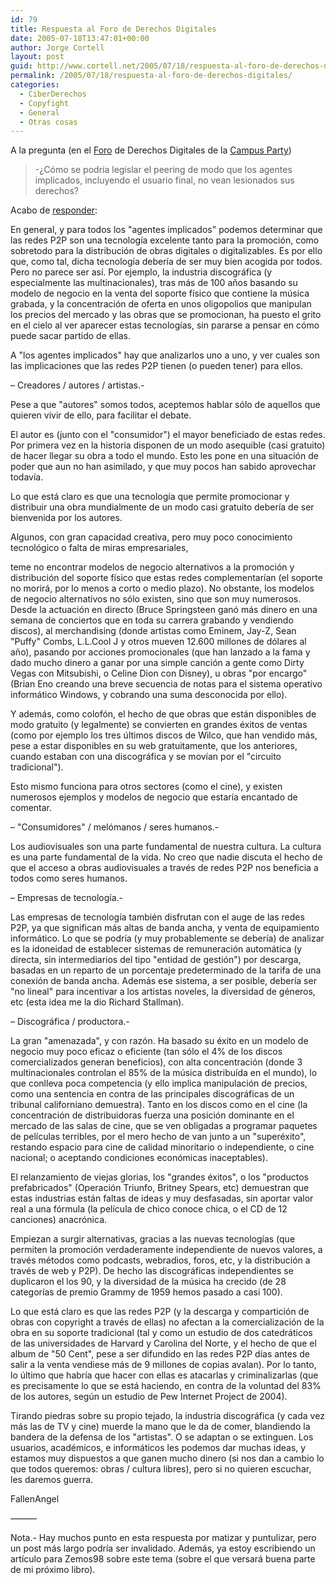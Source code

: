 ```yaml
---
id: 79
title: Respuesta al Foro de Derechos Digitales
date: 2005-07-18T13:47:01+00:00
author: Jorge Cortell
layout: post
guid: http://www.cortell.net/2005/07/18/respuesta-al-foro-de-derechos-digitales/
permalink: /2005/07/18/respuesta-al-foro-de-derechos-digitales/
categories:
  - CiberDerechos
  - Copyfight
  - General
  - Otras cosas
---
```

A la pregunta (en el [Foro](http://www.irc-campus-party.org) de Derechos Digitales de la [Campus Party](http://www.campus-party.org))

> -¿Cómo se podrí­a legislar el peering de modo que los agentes implicados, incluyendo el usuario final, no vean lesionados sus derechos?

Acabo de [responder](http://www.irc-campus-party.org/viewtopic.php?p=12684#12684):
  
En general, y para todos los "agentes implicados" podemos determinar que las redes P2P son una tecnologí­a excelente tanto para la promoción, como sobretodo para la distribución de obras digitales o digitalizables. Es por ello que, como tal, dicha tecnologí­a deberí­a de ser muy bien acogida por todos. Pero no parece ser así­. Por ejemplo, la industria discográfica (y especialmente las multinacionales), tras más de 100 años basando su modelo de negocio en la venta del soporte fí­sico que contiene la música grabada, y la concentración de oferta en unos oligopolios que manipulan los precios del mercado y las obras que se promocionan, ha puesto el grito en el cielo al ver aparecer estas tecnologí­as, sin pararse a pensar en cómo puede sacar partido de ellas.

A "los agentes implicados" hay que analizarlos uno a uno, y ver cuales son las implicaciones que las redes P2P tienen (o pueden tener) para ellos.

– Creadores / autores / artistas.-
  
Pese a que "autores" somos todos, aceptemos hablar sólo de aquellos que quieren vivir de ello, para facilitar el debate.
  
El autor es (junto con el "consumidor") el mayor beneficiado de estas redes. Por primera vez en la historia disponen de un modo asequible (casi gratuito) de hacer llegar su obra a todo el mundo. Esto les pone en una situación de poder que aun no han asimilado, y que muy pocos han sabido aprovechar todaví­a.
  
Lo que está claro es que una tecnologí­a que permite promocionar y distribuir una obra mundialmente de un modo casi gratuito deberí­a de ser bienvenida por los autores.
  
Algunos, con gran capacidad creativa, pero muy poco conocimiento tecnológico o falta de miras empresariales,
  
teme no encontrar modelos de negocio alternativos a la promoción y distribución del soporte fí­sico que estas redes complementarí­an (el soporte no morirá, por lo menos a corto o medio plazo). No obstante, los modelos de negocio alternativos no sólo existen, sino que son muy numerosos. Desde la actuación en directo (Bruce Springsteen ganó más dinero en una semana de conciertos que en toda su carrera grabando y vendiendo discos), al merchandising (donde artistas como Eminem, Jay-Z, Sean "Puffy" Combs, L.L.Cool J y otros mueven 12.600 millones de dólares al año), pasando por acciones promocionales (que han lanzado a la fama y dado mucho dinero a ganar por una simple canción a gente como Dirty Vegas con Mitsubishi, o Celine Dion con Disney), u obras "por encargo" (Brian Eno creando una breve secuencia de notas para el sistema operativo informático Windows, y cobrando una suma desconocida por ello).
  
Y además, como colofón, el hecho de que obras que están disponibles de modo gratuito (y legalmente) se convierten en grandes éxitos de ventas (como por ejemplo los tres últimos discos de Wilco, que han vendido más, pese a estar disponibles en su web gratuitamente, que los anteriores, cuando estaban con una discográfica y se moví­an por el "circuito tradicional").
  
Esto mismo funciona para otros sectores (como el cine), y existen numerosos ejemplos y modelos de negocio que estarí­a encantado de comentar.

– "Consumidores" / melómanos / seres humanos.-
  
Los audiovisuales son una parte fundamental de nuestra cultura. La cultura es una parte fundamental de la vida. No creo que nadie discuta el hecho de que el acceso a obras audiovisuales a través de redes P2P nos beneficia a todos como seres humanos.

– Empresas de tecnologí­a.-
  
Las empresas de tecnologí­a también disfrutan con el auge de las redes P2P, ya que significan más altas de banda ancha, y venta de equipamiento informático. Lo que se podrí­a (y muy probablemente se deberí­a) de analizar es la idoneidad de establecer sistemas de remuneración automática (y directa, sin intermediarios del tipo "entidad de gestión") por descarga, basadas en un reparto de un porcentaje predeterminado de la tarifa de una conexión de banda ancha. Además ese sistema, a ser posible, deberí­a ser "no lineal" para incentivar a los artistas noveles, la diversidad de géneros, etc (esta idea me la dio Richard Stallman).

– Discográfica / productora.-
  
La gran "amenazada", y con razón. Ha basado su éxito en un modelo de negocio muy poco eficaz o eficiente (tan sólo el 4% de los discos comercializados generan beneficios), con alta concentración (donde 3 multinacionales controlan el 85% de la música distribuí­da en el mundo), lo que conlleva poca competencia (y ello implica manipulación de precios, como una sentencia en contra de las principales discográficas de un tribunal californiano demuestra). Tanto en los discos como en el cine (la concentración de distribuidoras fuerza una posición dominante en el mercado de las salas de cine, que se ven obligadas a programar paquetes de pelí­culas terribles, por el mero hecho de van junto a un "superéxito", restando espacio para cine de calidad minoritario o independiente, o cine nacional; o aceptando condiciones económicas inaceptables).
  
El relanzamiento de viejas glorias, los "grandes éxitos", o los "productos prefabricados" (Operación Triunfo, Britney Spears, etc) demuestran que estas industrias están faltas de ideas y muy desfasadas, sin aportar valor real a una fórmula (la pelí­cula de chico conoce chica, o el CD de 12 canciones) anacrónica.
  
Empiezan a surgir alternativas, gracias a las nuevas tecnologí­as (que permiten la promoción verdaderamente independiente de nuevos valores, a través métodos como podcasts, webradios, foros, etc, y la distribución a través de web y P2P). De hecho las discográficas independientes se duplicaron el los 90, y la diversidad de la música ha crecido (de 28 categorí­as de premio Grammy de 1959 hemos pasado a casi 100).

Lo que está claro es que las redes P2P (y la descarga y compartición de obras con copyright a través de ellas) no afectan a la comercialización de la obra en su soporte tradicional (tal y como un estudio de dos catedráticos de las universidades de Harvard y Carolina del Norte, y el hecho de que el album de "50 Cent", pese a ser difundido en las redes P2P dí­as antes de salir a la venta vendiese más de 9 millones de copias avalan). Por lo tanto, lo último que habrí­a que hacer con ellas es atacarlas y criminalizarlas (que es precisamente lo que se está haciendo, en contra de la voluntad del 83% de los autores, según un estudio de Pew Internet Project de 2004).

Tirando piedras sobre su propio tejado, la industria discográfica (y cada vez más las de TV y cine) muerde la mano que le da de comer, blandiendo la bandera de la defensa de los "artistas". O se adaptan o se extinguen. Los usuarios, académicos, e informáticos les podemos dar muchas ideas, y estamos muy dispuestos a que ganen mucho dinero (si nos dan a cambio lo que todos queremos: obras / cultura libres), pero si no quieren escuchar, les daremos guerra.

FallenAngel
  
———

Nota.- Hay muchos punto en esta respuesta por matizar y puntulizar, pero un post más largo podrí­a ser invalidado. Además, ya estoy escribiendo un artí­culo para Zemos98 sobre este tema (sobre el que versará buena parte de mi próximo libro).